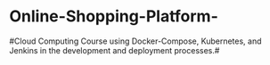 # Online-Shopping-Platform-
#Cloud Computing Course using Docker-Compose,  Kubernetes, and Jenkins in the development and deployment processes.#
